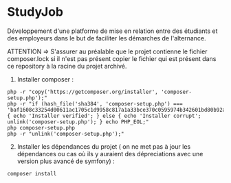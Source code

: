 # StudyJob

Développement d'une platforme de mise en relation entre des étudiants et des employeurs dans le but de faciliter les démarches de l'alternance.

ATTENTION => S'assurer au préalable que le projet contienne le fichier composer.lock si il n'est pas présent copier le fichier qui est présent dans ce repository à la racine du projet archivé.

1) Installer composer :

``` 
php -r "copy('https://getcomposer.org/installer', 'composer-setup.php');"
php -r "if (hash_file('sha384', 'composer-setup.php') === 'baf1608c33254d00611ac1705c1d9958c817a1a33bce370c0595974b342601bd80b92a3f46067da89e3b06bff421f182') { echo 'Installer verified'; } else { echo 'Installer corrupt'; unlink('composer-setup.php'); } echo PHP_EOL;"
php composer-setup.php
php -r "unlink('composer-setup.php');" 
```

2) Installer les dépendances du projet ( on ne met pas à jour les dépendances ou cas où ils y auraient des dépreciations avec une version plus avancé de symfony)  :

```
composer install

```
